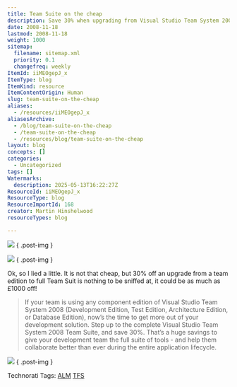 ```yaml
---
title: Team Suite on the cheap
description: Save 30% when upgrading from Visual Studio Team System 2008 component editions to Team Suite, offering a full set of development tools for better team collaboration.
date: 2008-11-18
lastmod: 2008-11-18
weight: 1000
sitemap:
  filename: sitemap.xml
  priority: 0.1
  changefreq: weekly
ItemId: iiMEOgepJ_x
ItemType: blog
ItemKind: resource
ItemContentOrigin: Human
slug: team-suite-on-the-cheap
aliases:
  - /resources/iiMEOgepJ_x
aliasesArchive:
  - /blog/team-suite-on-the-cheap
  - /team-suite-on-the-cheap
  - /resources/blog/team-suite-on-the-cheap
layout: blog
concepts: []
categories:
  - Uncategorized
tags: []
Watermarks:
  description: 2025-05-13T16:22:27Z
ResourceId: iiMEOgepJ_x
ResourceType: blog
ResourceImportId: 168
creator: Martin Hinshelwood
resourceTypes: blog

---
```

![](images/vs_mainlogo-3-3.png)
{ .post-img }

[![](images/btn_whats_coming-2-2.png)](http://www.microsoft.com/visualstudio/2010/overview.mspx)
{ .post-img }

Ok, so I lied a little. It is not that cheap, but 30% off an upgrade from a team edition to full Team Suit is nothing to be sniffed at, it could be as much as £1000 off!

> If your team is using any component edition of Visual Studio Team System 2008 (Development Edition, Test Edition, Architecture Edition, or Database Edition), now’s the time to get more out of your development solution. Step up to the complete Visual Studio Team System 2008 Team Suite, and save 30%. That’s a huge savings to give your development team the full suite of tools - and help them collaborate better than ever during the entire application lifecycle.

[![](images/btn_start_the_team_08-1-1.png)](http://www.microsoft.com/visualstudio/default.mspx)
{ .post-img }

Technorati Tags: [ALM](http://technorati.com/tags/ALM) [TFS](http://technorati.com/tags/TFS)
